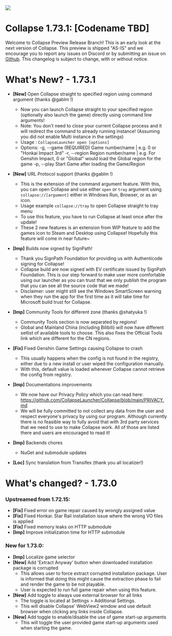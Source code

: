 ![](https://raw.githubusercontent.com/neon-nyan/CollapseLauncher-Page/main/images/banner202304.webp)

# Collapse 1.73.1: [Codename TBD]
Welcome to Collapse Preview Release Branch! This is an early look at the next version of Collapse. This preview is shipped "AS-IS" and we encourage you to report any issues on Discord or by submitting an issue on [Github](https://github.com/neon-nyan/Collapse/issues/new/choose). This changelog is subject to change, with or without notice.

# What's New? - 1.73.1
- **[New]** Open Collapse straight to specified region using command argument (thanks @gablm !)
  - Now you can launch Collapse straight to your specified region (optionally also launch the game) directly using command line arguments!
  - Note: You don't need to close your current Collapse process and it will redirect the command to already running instance! (Assuming you did not enable Multi instance in the settings)
  - Usage : 
    `CollapseLauncher open [options]`
  - Options:
     -g, --game <game> (REQUIRED)  Game number/name | e.g. 0 or "Honkai Impact 3rd"
     -r, --region <region>         Region number/name | e.g. For Genshin Impact, 0 or "Global" would load the Global region for the game
    -p, --play                    Start Game after loading the Game/Region

- **[New]** URL Protocol support (thanks @gablm !)
  - This is the extension of the command argument feature. With this, you can open Collapse and use either `open` or `tray` argument using `collapse://[argument]` either in Windows Run, Browser, or as an icon.
  - Usage example `collapse://tray` to open Collapse straight to tray menu
  - To use this feature, you have to run Collapse at least once after the update!
  - These 2 new features is an extension from WIP feature to add the games icon to Steam and Desktop using Collapse! Hopefully this feature will come in near future~
 
- **[Imp]** Builds now signed by SignPath!
  - Thank you SignPath Foundation for providing us with Authenticode signing for Collapse!
  - Collapse build are now signed with EV certificate issued by SignPath Foundation. This is our step forward to make user more comfortable using our launcher as you can trust that we only publish the program that you can see all the source code that we made!
  - Disclaimer: user might still see the Windows SmartScreen warning when they run the app for the first time as it will take time for Microsoft build trust for Collapse.
  
- **[Imp]** Community Tools for different zone (thanks @shatyuka !)
  - Community Tools section is now separated by regions!
  - Global and Mainland China (including Bilibili) will now have different setlist of available tools to choose. This also fixes the Official Tools link which are different for the CN regions.
 
- **[Fix]** Fixed Genshin Game Settings causing Collapse to crash
  - This usually happens when the config is not found in the registry, either due to a new install or user wiped the configuration manually.
  - With this, default value is loaded whenever Collapse cannot retrieve the config from registry.

- **[Imp]** Documentations improvements
  - We now have our Privacy Policy which you can read here: https://github.com/CollapseLauncher/Collapse/blob/main/PRIVACY.md
  - We will be fully committed to not collect any data from the user and respect everyone's privacy by using our program. Although currently there is no feasible way to fully avoid that with 3rd party services that we need to use to make Collapse work. All of those are listed there and users are encouraged to read it!

- **[Imp]** Backends chores
  - NuGet and submodule updates

- **[Loc]** Sync translation from Transifex (thank you all localizer!)

# What's changed? - 1.73.0
### Upstreamed from 1.72.15:
- **[Fix]** Fixed error on game repair caused by wrongly assigned value
- **[Fix]** Fixed Honkai: Star Rail installation issue where the wrong VO files is applied
- **[Fix]** Fixed memory leaks on HTTP submodule
- **[Imp]** Improve initialization time for HTTP submodule

### New for 1.73.0:
- **[Imp]** Localize game selector
- **[New]** Add 'Extract Anyway' button when downloaded installation package is corrupted
    - This allows user to force extract corrupted installation package. User is informed that doing this might cause the extraction phase to fail and render the game to be not playable.
    - User is expected to run full game repair when using this feature.
- **[New]** Add toggle to always use external browser for all links
    - The toggle is located at Settings > Additional Settings.
    - This will disable Collapse' WebView2 window and use default browser when clicking any links inside Collapse.
- **[New]** Add toggle to enable/disable the use of game start-up arguments
    - This will toggle the user provided game start-up arguments used when starting the game.